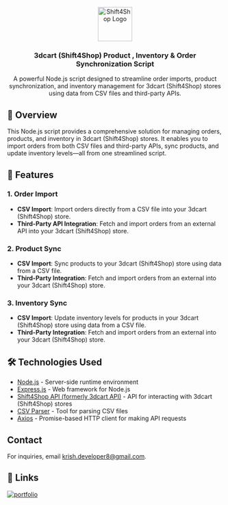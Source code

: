 <div align="center">
  <a href="https://www.shift4shop.com/">
    <img src="https://www.shift4shop.com/favicon.ico" alt="Shift4Shop Logo" width="80" height="80">
  </a>
  <h3 align="center"> 3dcart (Shift4Shop) Product , Inventory & Order Synchronization Script</h3>
  <p align="center">
    A powerful Node.js script designed to streamline order imports, product synchronization, and inventory management for 3dcart (Shift4Shop) stores using data from CSV files and third-party APIs.
  </p>
</div>

## 📖 Overview

This Node.js script provides a comprehensive solution for managing orders, products, and inventory in 3dcart (Shift4Shop) stores. It enables you to import orders from both CSV files and third-party APIs, sync products, and update inventory levels—all from one streamlined script.

## 🚀 Features

### 1. Order Import

- **CSV Import**: Import orders directly from a CSV file into your 3dcart (Shift4Shop) store.
- **Third-Party API Integration**: Fetch and import orders from an external API into your 3dcart (Shift4Shop) store.

### 2. Product Sync

- **CSV Import**: Sync products to your 3dcart (Shift4Shop) store using data from a CSV file.
- **Third-Party  Integration**: Fetch and import orders from an external  into your 3dcart (Shift4Shop) store.

### 3. Inventory Sync

- **CSV Import**: Update inventory levels for products in your 3dcart (Shift4Shop) store using data from a CSV file.
-  **Third-Party  Integration**: Fetch and import orders from an external  into your 3dcart (Shift4Shop) store.


## 🛠️ Technologies Used

- [Node.js](https://nodejs.org) - Server-side runtime environment
- [Express.js](https://expressjs.com) - Web framework for Node.js
- [Shift4Shop API (formerly 3dcart API)](https://api.shift4shop.com/) - API for interacting with 3dcart (Shift4Shop) stores
- [CSV Parser](https://www.npmjs.com/package/csv-parser) - Tool for parsing CSV files
- [Axios](https://axios-http.com/) - Promise-based HTTP client for making API requests



## Contact

For inquiries, email [krish.developer8@gmail.com](mailto:krish.developer8@gmail.com).

## 🔗 Links

[![portfolio](https://img.shields.io/badge/my_portfolio-000?style=for-the-badge&logo=ko-fi&logoColor=white)](https://github.com/krish-developer)
